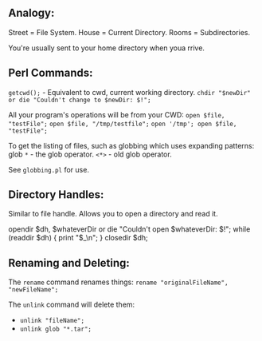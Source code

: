 ## Analogy:
Street = File System.
House = Current Directory.
Rooms = Subdirectories.

You're usually sent to your home directory when youa rrive.

## Perl Commands:
`getcwd();` - Equivalent to cwd, current working directory.
`chdir "$newDir" or die "Couldn't change to $newDir: $!";`

All your program's operations will be from your CWD:
`open $file, "testFile";`
`open $file, "/tmp/testfile";`
`open '/tmp'; open $file, "testFile";`

To get the listing of files, such as globbing which uses expanding patterns:
glob `*` - the glob operator.
`<*>` - old glob operator.

See `globbing.pl` for use.

## Directory Handles:
Similar to file handle. Allows you to open a directory and read it.

opendir $dh, $whateverDir or die "Couldn't open $whateverDir: $!";
while (readdir $dh) {
  print "$_\n";
}
closedir $dh;

## Renaming and Deleting:
The `rename` command renames things:
`rename "originalFileName", "newFileName";`

The `unlink` command will delete them:
- `unlink "fileName";`
- `unlink glob "*.tar";`
